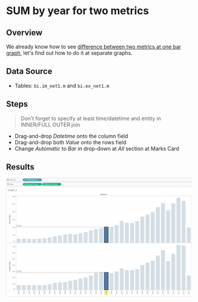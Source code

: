# SUM by year for two metrics

## Overview

We already know how to see [difference between two metrics at one bar graph](comparision_of_two_metrics_at_one_bar_graph.md), let's find out how to do it at separate graphs.

## Data Source

* Tables: `bi.im_net1.m` and `bi.ex_net1.m`

## Steps

> Don't forget to specify at least time/datetime and entity in INNER/FULL OUTER join

- Drag-and-drop _Datetime_ onto the column field
- Drag-and-drop both _Value_ onto the rows field
- Change _Automatic_ to _Bar_ in drop-down at _All_ section at Marks Card

## Results

![](../images/sum_by_year_for_rwo_metrics.png)